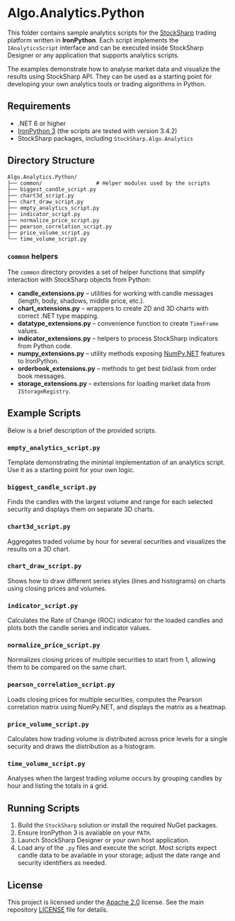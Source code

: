 # Algo.Analytics.Python

This folder contains sample analytics scripts for the [StockSharp](https://stocksharp.com) trading platform written in **IronPython**. Each script implements the `IAnalyticsScript` interface and can be executed inside StockSharp Designer or any application that supports analytics scripts.

The examples demonstrate how to analyse market data and visualize the results using StockSharp API. They can be used as a starting point for developing your own analytics tools or trading algorithms in Python.

## Requirements

- .NET 6 or higher
- [IronPython 3](https://ironpython.net/) (the scripts are tested with version 3.4.2)
- StockSharp packages, including `StockSharp.Algo.Analytics`

## Directory Structure

```
Algo.Analytics.Python/
├── common/                 # Helper modules used by the scripts
├── biggest_candle_script.py
├── chart3d_script.py
├── chart_draw_script.py
├── empty_analytics_script.py
├── indicator_script.py
├── normalize_price_script.py
├── pearson_correlation_script.py
├── price_volume_script.py
└── time_volume_script.py
```

### `common` helpers

The `common` directory provides a set of helper functions that simplify interaction with StockSharp objects from Python:

- **candle_extensions.py** – utilities for working with candle messages (length, body, shadows, middle price, etc.).
- **chart_extensions.py** – wrappers to create 2D and 3D charts with correct .NET type mapping.
- **datatype_extensions.py** – convenience function to create `TimeFrame` values.
- **indicator_extensions.py** – helpers to process StockSharp indicators from Python code.
- **numpy_extensions.py** – utility methods exposing [NumPy.NET](https://github.com/SciSharp/Numpy.NET) features to IronPython.
- **orderbook_extensions.py** – methods to get best bid/ask from order book messages.
- **storage_extensions.py** – extensions for loading market data from `IStorageRegistry`.

## Example Scripts

Below is a brief description of the provided scripts.

### `empty_analytics_script.py`
Template demonstrating the minimal implementation of an analytics script. Use it as a starting point for your own logic.

### `biggest_candle_script.py`
Finds the candles with the largest volume and range for each selected security and displays them on separate 3D charts.

### `chart3d_script.py`
Aggregates traded volume by hour for several securities and visualizes the results on a 3D chart.

### `chart_draw_script.py`
Shows how to draw different series styles (lines and histograms) on charts using closing prices and volumes.

### `indicator_script.py`
Calculates the Rate of Change (ROC) indicator for the loaded candles and plots both the candle series and indicator values.

### `normalize_price_script.py`
Normalizes closing prices of multiple securities to start from 1, allowing them to be compared on the same chart.

### `pearson_correlation_script.py`
Loads closing prices for multiple securities, computes the Pearson correlation matrix using NumPy.NET, and displays the matrix as a heatmap.

### `price_volume_script.py`
Calculates how trading volume is distributed across price levels for a single security and draws the distribution as a histogram.

### `time_volume_script.py`
Analyses when the largest trading volume occurs by grouping candles by hour and listing the totals in a grid.

## Running Scripts

1. Build the `StockSharp` solution or install the required NuGet packages.
2. Ensure IronPython 3 is available on your `PATH`.
3. Launch StockSharp Designer or your own host application.
4. Load any of the `.py` files and execute the script. Most scripts expect candle data to be available in your storage; adjust the date range and security identifiers as needed.

## License

This project is licensed under the [Apache 2.0](https://www.apache.org/licenses/LICENSE-2.0) license. See the main repository [LICENSE](../LICENSE) file for details.

